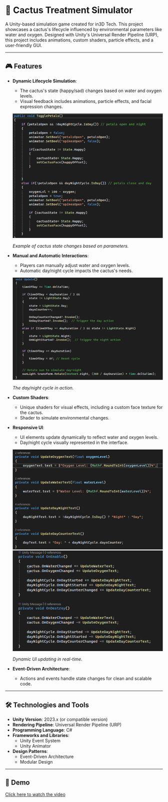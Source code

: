 # 🌵 Cactus Treatment Simulator

A Unity-based simulation game created for in3D Tech. This project showcases a cactus's lifecycle influenced by environmental parameters like water and oxygen. Designed with Unity's Universal Render Pipeline (URP), this project includes animations, custom shaders, particle effects, and a user-friendly GUI.

---

## 🎮 Features

- **Dynamic Lifecycle Simulation**:
  - The cactus's state (happy/sad) changes based on water and oxygen levels.
  - Visual feedback includes animations, particle effects, and facial expression changes.
  
  ![Cactus States](Images/cactus_states.png)

   *Example of cactus state changes based on parameters.*

- **Manual and Automatic Interactions**:
  - Players can manually adjust water and oxygen levels.
  - Automatic day/night cycle impacts the cactus's needs.
  
  ![Day/Night Cycle](Images/day_night_cycle.png)

  *The day/night cycle in action.*

- **Custom Shaders**:
  - Unique shaders for visual effects, including a custom face texture for the cactus.
  - Shader to simulate environmental changes.

- **Responsive UI**:
  - UI elements update dynamically to reflect water and oxygen levels.
  - Day/night cycle visually represented in the interface.

  ![Dynamic UI](Images/dynamic_ui1.png)
  ![Dynamic UI](Images/dynamic_ui2.png)

  *Dynamic UI updating in real-time.*

- **Event-Driven Architecture**:
  - Actions and events handle state changes for clean and scalable code.

---

## 🛠️ Technologies and Tools

- **Unity Version**: 2023.x (or compatible version)
- **Rendering Pipeline**: Universal Render Pipeline (URP)
- **Programming Language**: C#
- **Frameworks and Libraries**: 
  - Unity Event System
  - Unity Animator
- **Design Patterns**: 
  - Event-Driven Architecture
  - Modular Design

---

## 🎥 Demo

[Click here to watch the video](https://youtu.be/_hg1RfpmOCM)
